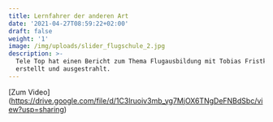 ```yaml
---
title: Lernfahrer der anderen Art
date: '2021-04-27T08:59:22+02:00'
draft: false
weight: '1'
image: /img/uploads/slider_flugschule_2.jpg
description: >-
  Tele Top hat einen Bericht zum Thema Flugausbildung mit Tobias Fristknecht
  erstellt und ausgestrahlt.
---
```

[Zum Video] (https://drive.google.com/file/d/1C3lruoiv3mb_yg7MjOX6TNgDeFNBdSbc/view?usp=sharing)
